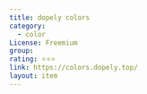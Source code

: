 ```yaml
---
title: dopely colors
category:
  - color
License: Freemium
group: 
rating: ⭐⭐⭐
link: https://colors.dopely.top/
layout: item
---
```

